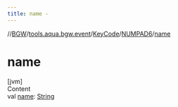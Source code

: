 ```yaml
---
title: name -
---
```

//[BGW](../../../../index.md)/[tools.aqua.bgw.event](../../index.md)/[KeyCode](../index.md)/[NUMPAD6](index.md)/[name](name.md)



# name  
[jvm]  
Content  
val [name](name.md): [String](https://kotlinlang.org/api/latest/jvm/stdlib/kotlin/-string/index.html)  



